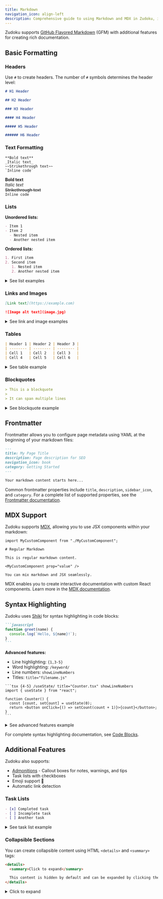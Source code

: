 ```yaml
---
title: Markdown
navigation_icon: align-left
description: Comprehensive guide to using Markdown and MDX in Zudoku, including formatting, frontmatter, syntax highlighting, tables, lists, task lists, collapsible sections, and advanced documentation features.
---
```


Zudoku supports [GitHub Flavored Markdown](https://docs.github.com/en/get-started/writing-on-github/getting-started-with-writing-and-formatting-on-github/basic-writing-and-formatting-syntax) (GFM) with additional features for creating rich documentation.

## Basic Formatting

### Headers

Use `#` to create headers. The number of `#` symbols determines the header level:

```md
# H1 Header

## H2 Header

### H3 Header

#### H4 Header

##### H5 Header

###### H6 Header
```

### Text Formatting

<!-- prettier-ignore -->
```mdx
**Bold text**
_Italic text_
~~Strikethrough text~~
`Inline code`
```

**Bold text**  
_Italic text_  
~~Strikethrough text~~  
`Inline code`

### Lists

**Unordered lists:**

```md
- Item 1
- Item 2
  - Nested item
  - Another nested item
```

**Ordered lists:**

```md
1. First item
2. Second item
   1. Nested item
   2. Another nested item
```

<details>
<summary>See list examples</summary>

**Unordered list:**

- Item 1
- Item 2
  - Nested item
  - Another nested item

**Ordered list:**

1. First item
2. Second item
   1. Nested item
   2. Another nested item

</details>

### Links and Images

```md
[Link text](https://example.com)

![Image alt text](image.jpg)
```

<details>
<summary>See link and image examples</summary>

[Link text](https://example.com)

![Image alt text](https://images.unsplash.com/photo-1588083066783-8828e623bad7?q=75&w=400&auto=format&fit=crop)

</details>

### Tables

```md
| Header 1 | Header 2 | Header 3 |
| -------- | -------- | -------- |
| Cell 1   | Cell 2   | Cell 3   |
| Cell 4   | Cell 5   | Cell 6   |
```

<details>
<summary>See table example</summary>

| Header 1 | Header 2 | Header 3 |
| -------- | -------- | -------- |
| Cell 1   | Cell 2   | Cell 3   |
| Cell 4   | Cell 5   | Cell 6   |

</details>

### Blockquotes

```md
> This is a blockquote
>
> It can span multiple lines
```

<details>
<summary>See blockquote example</summary>

> This is a blockquote
>
> It can span multiple lines

</details>

## Frontmatter

Frontmatter allows you to configure page metadata using YAML at the beginning of your markdown files:

```md
---
title: My Page Title
description: Page description for SEO
navigation_icon: book
category: Getting Started
---

Your markdown content starts here...
```

Common frontmatter properties include `title`, `description`, `sidebar_icon`, and `category`. For a complete list of supported properties, see the [Frontmatter documentation](./frontmatter).

## MDX Support

Zudoku supports [MDX](./mdx), allowing you to use JSX components within your markdown:

```mdx title=my-page.mdx
import MyCustomComponent from "./MyCustomComponent";

# Regular Markdown

This is regular markdown content.

<MyCustomComponent prop="value" />

You can mix markdown and JSX seamlessly.
```

MDX enables you to create interactive documentation with custom React components. Learn more in the [MDX documentation](./mdx).

## Syntax Highlighting

Zudoku uses [Shiki](https://shiki.style/) for syntax highlighting in code blocks:

````md
```javascript
function greet(name) {
  console.log(`Hello, ${name}!`);
}
```
````

**Advanced features:**

- Line highlighting: `{1,3-5}`
- Word highlighting: `/keyword/`
- Line numbers: `showLineNumbers`
- Titles: `title="filename.js"`

````
```tsx {4-5} /useState/ title="Counter.tsx" showLineNumbers
import { useState } from "react";

function Counter() {
  const [count, setCount] = useState(0);
  return <button onClick={() => setCount(count + 1)}>{count}</button>;
}
```
````

<details>
<summary>See advanced features example</summary>

```tsx {4-5} /useState/ title="Counter.tsx" showLineNumbers
import { useState } from "react";

function Counter() {
  const [count, setCount] = useState(0);
  return <button onClick={() => setCount(count + 1)}>{count}</button>;
}
```

</details>

For complete syntax highlighting documentation, see [Code Blocks](./code-blocks).

## Additional Features

Zudoku also supports:

- [Admonitions](./admonitions) - Callout boxes for notes, warnings, and tips
- Task lists with checkboxes
- Emoji support :tada:
- Automatic link detection

### Task Lists

```md
- [x] Completed task
- [ ] Incomplete task
- [ ] Another task
```

<details>
<summary>See task list example</summary>

- [x] Completed task
- [ ] Incomplete task
- [ ] Another task

</details>

### Collapsible Sections

You can create collapsible content using HTML `<details>` and `<summary>` tags:

```html
<details>
  <summary>Click to expand</summary>

  This content is hidden by default and can be expanded by clicking the summary. You can include any markdown content here: - Lists - **Bold text** - Code blocks - Images
</details>
```

<details>
<summary>Click to expand</summary>

This content is hidden by default and can be expanded by clicking the summary.

You can include any markdown content here:

- Lists
- **Bold text**
- Code blocks
- Images

</details>
